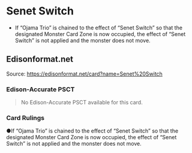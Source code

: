 # Senet Switch

*   If “Ojama Trio” is chained to the effect of “Senet Switch” so that the designated Monster Card Zone is now occupied, the effect of “Senet Switch” is not applied and the monster does not move.

## Edisonformat.net

Source: https://edisonformat.net/card?name=Senet%20Switch

### Edison-Accurate PSCT

> No Edison-Accurate PSCT available for this card.

### Card Rulings

●If “Ojama Trio” is chained to the effect of “Senet Switch” so that the designated Monster Card Zone is now occupied, the effect of “Senet Switch” is not applied and the monster does not move.
            